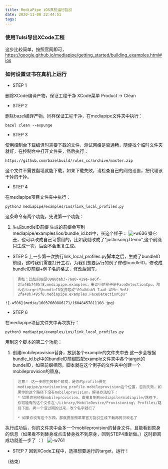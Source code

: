 ```yaml
---
title: MediaPipe iOS真机运行指引
date: 2020-11-08 22:44:51
tags:
---
```

### 使用Tulsi导出XCode工程

这步比较简单，按照官网即可，https://google.github.io/mediapipe/getting_started/building_examples.html#ios

### 如何设置证书在真机上运行

* STEP 1

删除XCode编译产物，保证工程干净 XCode菜单 Product -> Clean
 
* STEP 2

删除bazel编译产物，同样保证工程干净，在mediapipe文件夹中执行：
```
bazel clean --expunge
```   

* STEP 3
    
使用控制台下载编译时需要下载的文件，测试网络是否通畅，随便找个临时文件夹就好，在控制台中打开文件夹，然后执行：

```
https://github.com/bazelbuild/rules_cc/archive/master.zip
```

这个文件不需要翻墙就能下载，如果下载失败，请检查自己的网络设置，把代理该干掉的干掉。

* STEP 4

在mediapipe项目文件夹中执行：

```
python3 mediapipe/examples/ios/link_local_profiles.py
```
这条命令有两个功能，先说第一个功能：

1. 生成bundleID前缀
    生成的前缀会写到mediapipe/examples/ios/bundle_id.bzl中，长这个样子：
![-w636](media/16037660886171/16048448781636.jpg)
嫌它丑，也可以改成自己习惯用的，比如我就改成了"justinsong.Demo",这个前缀只生成一次，后面不会重复生成。

* STEP 5
    上一步第一次执行link_local_profiles.py脚本之后，生成了bundleID前缀，这时我们需要打开工程，为我们想要运行的例子修改bundleID，修改成 bundleID前缀+例子名的格式，修改后回车。
    
>     例如：比如前缀是09a8dab3-7aa0-419e-9e6f-2fa48b7495f8.mediapipe.examples，要运行的例子是FaceDetectionCpu，那么你target的bundleID就要写成"09a8dab3-7aa0-419e-9e6f-2fa48b7495f8.mediapipe.examples.FaceDetectionCpu"
    ![-w506](media/16037660886171/16048457811108.jpg)
    

* STEP 6
        
在mediapipe项目文件夹中再次执行：

```
python3 mediapipe/examples/ios/link_local_profiles.py
```

用到这个脚本的第二个功能：

1. 创建mobileprovision替身，放到各个example的文件夹中去
    这一步会根据bundle_id.bzl中的bundleID前缀匹配example文件夹中各个target的bundelID，如果前缀相同，脚本就在这个例子的文件夹中创建一个mobileprovision的替身。
    
>     注意！ 这一步想生效有个前提，是你的profile要在mediapipe/provisioning_profile.mobileprovision这个位置，否则失败，如果你的这个路径下没有mobileprovision，解决办法如下：
>     * 如果你已经有mobileprovision，直接复制到mediapile/midiapile/路径下，你可能有的这个文件在~/Library/MobileDevice/Provisioning\ Profiles/路径下面，拷一个没过期的过来，改个名字就行了
>     
>     * 如果你没有这个东西，那就要按照苹果官方指引生成下载再拷贝改名了

执行成功后，你的文件夹中会多一个mobileprovision的替身文件，且能看到原身的信息（如果看不到替身或点击替身找不到原身，回到STEP4重新做。）这时距离成功就差一步了 ：）
![-w761](media/16037660886171/16048463886571.jpg)

* STEP 7
    回到XCode工程中，选择想要运行的target，运行！
    
（结束）